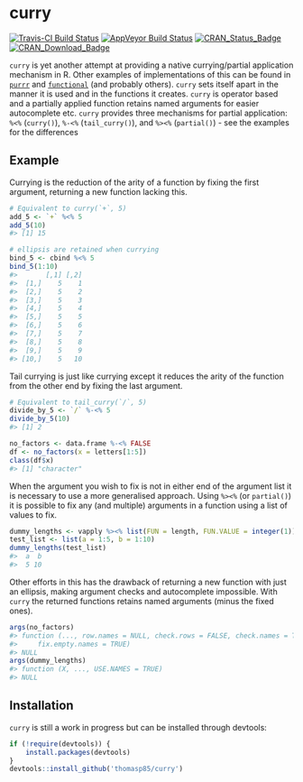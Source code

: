 
<!-- README.md is generated from README.Rmd. Please edit that file -->
curry
=====

[![Travis-CI Build Status](https://travis-ci.org/thomasp85/curry.svg?branch=master)](https://travis-ci.org/thomasp85/curry) [![AppVeyor Build Status](https://ci.appveyor.com/api/projects/status/github/thomasp85/curry?branch=master&svg=true)](https://ci.appveyor.com/project/thomasp85/curry) [![CRAN\_Status\_Badge](http://www.r-pkg.org/badges/version/curry)](https://cran.r-project.org/package=curry) [![CRAN\_Download\_Badge](http://cranlogs.r-pkg.org/badges/grand-total/curry)](http://cran.r-project.org/package=curry)

`curry` is yet another attempt at providing a native currying/partial application mechanism in R. Other examples of implementations of this can be found in [`purrr`](https://CRAN.R-project.org/package=purrr) and [`functional`](https://CRAN.R-project.org/package=functional) (and probably others). `curry` sets itself apart in the manner it is used and in the functions it creates. `curry` is operator based and a partially applied function retains named arguments for easier autocomplete etc. `curry` provides three mechanisms for partial application: `%<%` (`curry()`), `%-<%` (`tail_curry()`), and `%><%` (`partial()`) - see the examples for the differences

Example
-------

Currying is the reduction of the arity of a function by fixing the first argument, returning a new function lacking this.

``` r
# Equivalent to curry(`+`, 5)
add_5 <- `+` %<% 5
add_5(10)
#> [1] 15

# ellipsis are retained when currying
bind_5 <- cbind %<% 5
bind_5(1:10)
#>       [,1] [,2]
#>  [1,]    5    1
#>  [2,]    5    2
#>  [3,]    5    3
#>  [4,]    5    4
#>  [5,]    5    5
#>  [6,]    5    6
#>  [7,]    5    7
#>  [8,]    5    8
#>  [9,]    5    9
#> [10,]    5   10
```

Tail currying is just like currying except it reduces the arity of the function from the other end by fixing the last argument.

``` r
# Equivalent to tail_curry(`/`, 5)
divide_by_5 <- `/` %-<% 5
divide_by_5(10)
#> [1] 2

no_factors <- data.frame %-<% FALSE
df <- no_factors(x = letters[1:5])
class(df$x)
#> [1] "character"
```

When the argument you wish to fix is not in either end of the argument list it is necessary to use a more generalised approach. Using `%><%` (or `partial()`) it is possible to fix any (and multiple) arguments in a function using a list of values to fix.

``` r
dummy_lengths <- vapply %><% list(FUN = length, FUN.VALUE = integer(1))
test_list <- list(a = 1:5, b = 1:10)
dummy_lengths(test_list)
#>  a  b 
#>  5 10
```

Other efforts in this has the drawback of returning a new function with just an ellipsis, making argument checks and autocomplete impossible. With `curry` the returned functions retains named arguments (minus the fixed ones).

``` r
args(no_factors)
#> function (..., row.names = NULL, check.rows = FALSE, check.names = TRUE, 
#>     fix.empty.names = TRUE) 
#> NULL
args(dummy_lengths)
#> function (X, ..., USE.NAMES = TRUE) 
#> NULL
```

Installation
------------

`curry` is still a work in progress but can be installed through devtools:

``` r
if (!require(devtools)) {
    install.packages(devtools)
}
devtools::install_github('thomasp85/curry')
```
